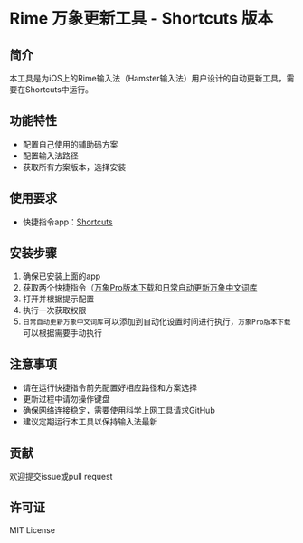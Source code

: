 # Rime 万象更新工具 - Shortcuts 版本

## 简介

本工具是为iOS上的Rime输入法（Hamster输入法）用户设计的自动更新工具，需要在Shortcuts中运行。

## 功能特性

- 配置自己使用的辅助码方案
- 配置输入法路径
- 获取所有方案版本，选择安装

## 使用要求

- 快捷指令app：[Shortcuts](https://apps.apple.com/us/app/shortcuts/id1462947752)

## 安装步骤

1. 确保已安装上面的app
2. 获取两个快捷指令（[万象Pro版本下载](https://www.icloud.com/shortcuts/bef52137feac488fa4d5df18ebad99b6)和[日常自动更新万象中文词库](https://www.icloud.com/shortcuts/848c22b3de9a4affa7756ba2f2e2a5ab)
3. 打开并根据提示配置
4. 执行一次获取权限
5. `日常自动更新万象中文词库`可以添加到自动化设置时间进行执行，`万象Pro版本下载`可以根据需要手动执行



## 注意事项

- 请在运行快捷指令前先配置好相应路径和方案选择
- 更新过程中请勿操作键盘
- 确保网络连接稳定，需要使用科学上网工具请求GitHub
- 建议定期运行本工具以保持输入法最新

## 贡献

欢迎提交issue或pull request

## 许可证

MIT License
